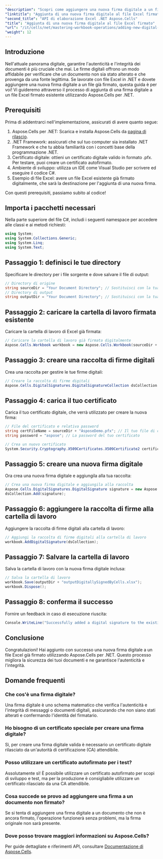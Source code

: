 ```yaml
---
"description": "Scopri come aggiungere una nuova firma digitale a un file Excel firmato esistente utilizzando Aspose.Cells per .NET. Questa guida completa illustra tutti i prerequisiti, le istruzioni dettagliate e un esempio di codice."
"linktitle": "Aggiunta di una nuova firma digitale al file Excel firmato"
"second_title": "API di elaborazione Excel .NET Aspose.Cells"
"title": "Aggiunta di una nuova firma digitale al file Excel firmato"
"url": "/it/cells/net/mastering-workbook-operations/adding-new-digital-signature-to-signed-excel-file/"
"weight": 12
---
```


## Introduzione

Nell'attuale panorama digitale, garantire l'autenticità e l'integrità dei documenti è più cruciale che mai. Le firme digitali offrono un modo affidabile per verificare che un documento non sia stato alterato e che provenga da una fonte legittima. Se lavorate con file Excel in .NET e dovete aggiungere una nuova firma digitale a un file già firmato, questa guida è per voi! Vi guideremo attraverso il processo di aggiunta di una firma digitale a un file Excel firmato esistente utilizzando Aspose.Cells per .NET.

## Prerequisiti

Prima di addentrarci nell'implementazione, assicurati di avere quanto segue:

1. Aspose.Cells per .NET: Scarica e installa Aspose.Cells da [pagina di rilascio](https://releases.aspose.com/cells/net/).
2. .NET Framework: assicurati che sul tuo computer sia installato .NET Framework e che tu abbia familiarità con i concetti base della programmazione .NET.
3. Certificato digitale: ottieni un certificato digitale valido in formato .pfx. Per testare, puoi creare un certificato autofirmato.
4. Ambiente di sviluppo: utilizza un IDE come Visual Studio per scrivere ed eseguire il codice C#.
5. Esempio di file Excel: avere un file Excel esistente già firmato digitalmente, che sarà la destinazione per l'aggiunta di una nuova firma.

Con questi prerequisiti, passiamo subito al codice!

## Importa i pacchetti necessari

Nella parte superiore del file C#, includi i seguenti namespace per accedere alle classi e ai metodi richiesti:

```csharp
using System;
using System.Collections.Generic;
using System.Linq;
using System.Text;
```

## Passaggio 1: definisci le tue directory

Specificare le directory per i file sorgente e dove salvare il file di output:

```csharp
// Directory di origine
string sourceDir = "Your Document Directory"; // Sostituisci con la tua directory effettiva
// Directory di output
string outputDir = "Your Document Directory"; // Sostituisci con la tua directory effettiva
```

## Passaggio 2: caricare la cartella di lavoro firmata esistente

Caricare la cartella di lavoro di Excel già firmata:

```csharp
// Caricare la cartella di lavoro già firmata digitalmente
Aspose.Cells.Workbook workbook = new Aspose.Cells.Workbook(sourceDir + "sampleDigitallySignedByCells.xlsx");
```

## Passaggio 3: creare una raccolta di firme digitali

Crea una raccolta per gestire le tue firme digitali:

```csharp
// Creare la raccolta di firme digitali
Aspose.Cells.DigitalSignatures.DigitalSignatureCollection dsCollection = new Aspose.Cells.DigitalSignatures.DigitalSignatureCollection();
```

## Passaggio 4: carica il tuo certificato

Carica il tuo certificato digitale, che verrà utilizzato per creare la nuova firma:

```csharp
// File del certificato e relativa password
string certFileName = sourceDir + "AsposeDemo.pfx"; // Il tuo file di certificato
string password = "aspose"; // La password del tuo certificato

// Crea un nuovo certificato
System.Security.Cryptography.X509Certificates.X509Certificate2 certificate = new System.Security.Cryptography.X509Certificates.X509Certificate2(certFileName, password);
```

## Passaggio 5: creare una nuova firma digitale

Ora crea una nuova firma digitale e aggiungila alla tua raccolta:

```csharp
// Crea una nuova firma digitale e aggiungila alla raccolta
Aspose.Cells.DigitalSignatures.DigitalSignature signature = new Aspose.Cells.DigitalSignatures.DigitalSignature(certificate, "Aspose.Cells added new digital signature in existing digitally signed workbook.", DateTime.Now);
dsCollection.Add(signature);
```

## Passaggio 6: aggiungere la raccolta di firme alla cartella di lavoro

Aggiungere la raccolta di firme digitali alla cartella di lavoro:

```csharp
// Aggiungi la raccolta di firme digitali alla cartella di lavoro
workbook.AddDigitalSignature(dsCollection);
```

## Passaggio 7: Salvare la cartella di lavoro

Salva la cartella di lavoro con la nuova firma digitale inclusa:

```csharp
// Salva la cartella di lavoro
workbook.Save(outputDir + "outputDigitallySignedByCells.xlsx");
workbook.Dispose();
```

## Passaggio 8: conferma il successo

Fornire un feedback in caso di esecuzione riuscita:

```csharp
Console.WriteLine("Successfully added a digital signature to the existing signed Excel file.");
```

## Conclusione

Congratulazioni! Hai aggiunto con successo una nuova firma digitale a un file Excel già firmato utilizzando Aspose.Cells per .NET. Questo processo migliora la sicurezza dei tuoi documenti e ne garantisce l'autenticità e l'integrità.

## Domande frequenti

### Che cos'è una firma digitale?

Una firma digitale è uno schema matematico che verifica l'autenticità e l'integrità di messaggi o documenti digitali, assicurando che non siano stati alterati e confermando l'identità del firmatario.

### Ho bisogno di un certificato speciale per creare una firma digitale?

Sì, per creare una firma digitale valida è necessario un certificato digitale rilasciato da un'autorità di certificazione (CA) attendibile.

### Posso utilizzare un certificato autofirmato per i test?

Assolutamente sì! È possibile utilizzare un certificato autofirmato per scopi di sviluppo e test, ma per la produzione è consigliabile utilizzare un certificato rilasciato da una CA attendibile.

### Cosa succede se provo ad aggiungere una firma a un documento non firmato?

Se si tenta di aggiungere una firma digitale a un documento che non è ancora firmato, l'operazione funzionerà senza problemi, ma la firma originale non sarà presente.

### Dove posso trovare maggiori informazioni su Aspose.Cells?

Per guide dettagliate e riferimenti API, consultare [Documentazione di Aspose.Cells](https://reference.aspose.com/cells/net/).